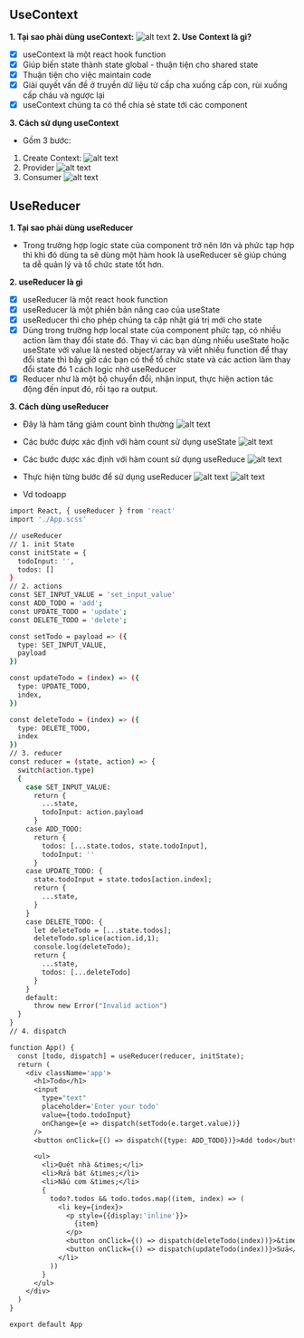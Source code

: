 ## UseContext

**1. Tại sao phải dùng useContext:**
![alt text](image.png)
**2. Use Context là gì?**

- [x] useContext là một react hook function
- [x] Giúp biến state thành state global - thuận tiện cho shared state
- [x] Thuận tiện cho việc maintain code
- [x] Giải quyết vấn đề ở truyền dữ liệu từ cấp cha xuống cấp con, rùi xuống cấp cháu và ngược lại
- [x] useContext chúng ta có thể chia sẻ state tới các component

**3. Cách sử dụng useContext**

- Gồm 3 bước:

1. Create Context:
   ![alt text](image-1.png)
2. Provider
   ![alt text](image-2.png)
3. Consumer
   ![alt text](image-3.png)

## UseReducer

**1. Tại sao phải dùng useReducer**

- Trong trường hợp logic state của component trở nên lớn và phức tạp hợp thì khi đó dùng ta sẽ dùng một hàm hook là useReducer sẽ giúp chúng ta dễ quản lý và tổ chức state tốt hơn.

**2. useReducer là gì**

- [x] useReducer là một react hook function
- [x] useReducer là một phiên bản nâng cao của useState
- [x] useReducer thì cho phép chúng ta cập nhật giá trị mới cho state
- [x] Dùng trong trường hợp local state của component phức tạp, có nhiều action làm thay đổi state đó. Thay vì các bạn dùng nhiều useState hoặc useState với value là nested object/array và viết nhiều function để thay đổi state thì bây giờ các bạn có thể tổ chức state và các action làm thay đổi state đó 1 cách logic nhờ useReducer
- [x] Reducer như là một bộ chuyển đổi, nhận input, thực hiện action tác động đến input đó, rồi tạo ra output.

**3. Cách dùng useReducer**

- Đây là hàm tăng giảm count bình thường
  ![alt text](image-4.png)

- Các bước được xác định với hàm count sử dụng useState
  ![alt text](image-5.png)

- Các bước được xác định với hàm count sử dụng useReduce
  ![alt text](image-6.png)

- Thực hiện từng bước để sử dụng useReducer
  ![alt text](image-7.png)
  ![alt text](image-9.png)

- Vd todoapp

```sh
import React, { useReducer } from 'react'
import './App.scss'

// useReducer
// 1. init State
const initState = {
  todoInput: '',
  todos: []
}
// 2. actions
const SET_INPUT_VALUE = 'set_input_value'
const ADD_TODO = 'add';
const UPDATE_TODO = 'update';
const DELETE_TODO = 'delete';

const setTodo = payload => ({
  type: SET_INPUT_VALUE,
  payload
})

const updateTodo = (index) => ({
  type: UPDATE_TODO,
  index,
})

const deleteTodo = (index) => ({
  type: DELETE_TODO,
  index
})
// 3. reducer
const reducer = (state, action) => {
  switch(action.type)
  {
    case SET_INPUT_VALUE:
      return {
        ...state,
        todoInput: action.payload
      }
    case ADD_TODO:
      return {
        todos: [...state.todos, state.todoInput],
        todoInput: ''
      }
    case UPDATE_TODO: {
      state.todoInput = state.todos[action.index];
      return {
        ...state,
      }
    }
    case DELETE_TODO: {
      let deleteTodo = [...state.todos];
      deleteTodo.splice(action.id,1);
      console.log(deleteTodo);
      return {
        ...state,
        todos: [...deleteTodo]
      }
    }
    default:
      throw new Error("Invalid action")
  }
}
// 4. dispatch

function App() {
  const [todo, dispatch] = useReducer(reducer, initState);
  return (
    <div className='app'>
      <h1>Todo</h1>
      <input
        type="text"
        placeholder='Enter your todo'
        value={todo.todoInput}
        onChange={e => dispatch(setTodo(e.target.value))}
      />
      <button onClick={() => dispatch({type: ADD_TODO})}>Add todo</button>

      <ul>
        <li>Quét nhà &times;</li>
        <li>Rửa bát &times;</li>
        <li>Nấu cơm &times;</li>
        {
          todo?.todos && todo.todos.map((item, index) => (
            <li key={index}>
              <p style={{display:'inline'}}>
                {item}
              </p>
              <button onClick={() => dispatch(deleteTodo(index))}>&times;</button>
              <button onClick={() => dispatch(updateTodo(index))}>Sửa</button>
            </li>
          ))
        }
      </ul>
    </div>
  )
}

export default App
```
